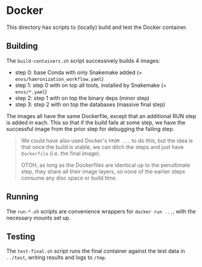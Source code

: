 # Docker

This directory has scripts to (locally) build and test the Docker container.

## Building

The `build-containers.sh` script successively builds 4 images:

 * step 0: base Conda with only Snakemake added (= `envs/hamronization_workflow.yaml`)
 * step 1: step 0 with on top all tools, installed by Snakemake (= `envs/*.yaml`)
 * step 2: step 1 with on top the binary deps (minor step)
 * step 3: step 2 with on top the databases (massive final step)

The images all have the same Dockerfile, except that an additional RUN step
is added in each.  This so that if the build fails at some step, we have the
successful image from the prior step for debugging the failing step.

> We could have also used Docker's `FROM ...` to do this, but the idea is that
> once the build is stable, we can ditch the steps and just have `Dockerfile`
> (i.e. the final image).
>
> OTOH, as long as the Dockerfiles are identical up to the penultimate step,
> they share all their image layers, so none of the earlier steps consume any
> disc space or build time.

## Running

The `run-*.sh` scripts are convenience wrappers for `docker run ...`, with
the necessary mounts set up.

## Testing

The `test-final.sh` script runs the final container against the test data
in `../test`, writing results and logs to `/tmp`.

